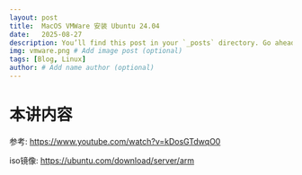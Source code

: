 ```yaml
---
layout: post
title:  MacOS VMWare 安装 Ubuntu 24.04
date:   2025-08-27
description: You’ll find this post in your `_posts` directory. Go ahead and edit it and re-build the site to see your changes. # Add post description (optional)
img: vmware.png # Add image post (optional)
tags: [Blog, Linux]
author: # Add name author (optional)
---
```

# 本讲内容

参考: https://www.youtube.com/watch?v=kDosGTdwqO0

iso镜像: https://ubuntu.com/download/server/arm

